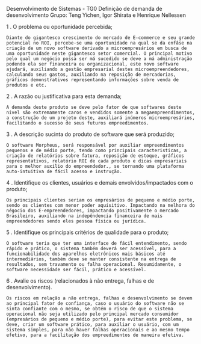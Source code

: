 Desenvolvimento de Sistemas - TG0 Definição de demanda de desenvolvimento
Grupo: Teng Yichen, Igor Shirata e Henrique Nellessen

1 . O problema ou oportunidade percebida;
    
    Diante do gigantesco crescimento do mercado de E-commerce e seu grande potencial no ROI, percebe-se uma oportunidade na qual se da enfâse na criação de um novo software derivado a microempresários em busca de uma oportunidade neste gigantesco setor comercial. O principal motivo pelo qual um negócio possa ser má sucedido se deve a má administração podendo ela ser financeira ou organizacional, este novo software ajudará, auxiliando a gestão empresarial destes microempreendedores, calculando seus gastos, auxiliando na reposição de mercadorias, gráficos demonstrativos representando informações sobre venda de produtos e etc. 


2 . A razão ou justificativa para esta demanda;
    
    A demanda deste produto se deve pelo fator de que softwares deste nivel são extremamente caros e vendidos somente a megaempreendimentos, a construção de um projeto deste, auxiliará inúmeros microempresários, facilitando o sucesso de seus futuros empreedimentos.


3 . A descrição sucinta do produto de software que será produzido;
    
    O software Morpheus, será responsável por auxiliar empreendimentos pequenos e de médio porte, tendo como principais caracteristicas, a criação de relatórios sobre fatura, reposição de estoque, gráficos representativos, relatório ROI de cada produto e dicas empresariais para o melhor auxilio do empreendedor., se tornando uma plataforma auto-intuitiva de fácil acesso e instrução.


4 . Identifique os clientes, usuários e demais envolvidos/impactados com o produto;
    
    Os principais clientes seriam os empresários de pequeno e médio porte, sendo os clientes com menor poder aquisitivo. Impactando na melhora do négocio dos E-empreendedores, impactando positivamente o mercado Brasileiro, auxiliando na indepêndencia financeira de mais empreendedores sendo eles pessoa física ou jurídica.


5 . Identifique os principais critérios de qualidade para o produto;
    
    O software teria que ter uma interface de fácil entendimento, sendo rápido e prático, o sistema também deverá ser acessível, para a funcionabilidade dos aparelhos eletrônicos mais básicos até intermediários, também deve se manter consistente na entrega de resultados, sem travamento ou falha operacional. Resumidamente, o software necessidade ser fácil, prático e acessível.
    

6 . Avalie os riscos (relacionados à não entrega, falhas e de desenvolvimento).
    
    Os riscos em relação a não entrega, falhas e desenvolvimento se devem ao principal fator de confiança, caso o usuário do software não se sinta confiante com o mesmo, se obtém o risco de que o sistema operacional não seja utilizado pelo principal mercado consumidor (empresários de pequeno e médio porte), para evitar este problema, se deve, criar um software prático, para auxiliar o usuário, com um sistema simples, para não haver falhas operacionais e ao mesmo tempo efetivo, para a facilitação dos empreedimentos de maneira efetiva. 





